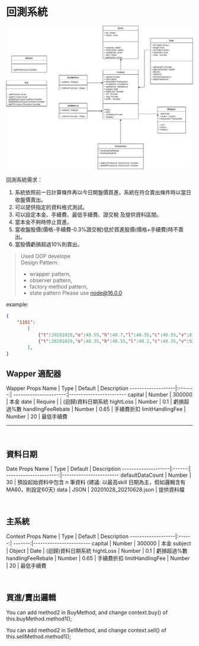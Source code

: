 # 回測系統

![UML](uml.jpg)  

回測系統需求：
1. 系統依照前一日計算條件再以今日開盤價買進，系統在符合賣出條件時以當日收盤價賣出。
2. 可以提供指定的資料格式測試。
3. 可以設定本金、手續費、最低手續費、證交稅 及提供資料區間。
4. 當本金不夠時停止買進。
5. 當收盤股價(價格-手續費-0.3%證交稅)低於買進股價(價格+手續費)時不賣出。
6. 當股價虧損超過10%則賣出。

> Used OOP develope  
> Design Pattern: 
> - wrapper pattern, 
> - observer pattern, 
> - factory method pattern, 
> - state pattern
> Please use node@16.0.0


example:
```json
{
    "1101":
        [
            {"t":20201028,"o":40.55,"h":40.7,"l":40.55,"c":40.55,"v":8139,"name":null},
            {"t":20201029,"o":40.35,"h":40.55,"l":40.2,"c":40.35,"v":9367,"name":null}
        ],
}
```
## Wapper 適配器
Wapper Props
Name               | Type    | Default                | Description
-------------------|:-------:| ----------------------:|------------------------
capital            | Number  |                 300000 | 本金
date               | Require |                        | (迴歸)資料日期系統
hightLoss          | Number  |                    0.1 | 虧損超過%數
handlingFeeRebate  | Number  |                   0.65 | 手續費折扣
limitHandlingFee   | Number  |                     20 | 最低手續費

----------------

<br/>

## 資料日期
Date Props
Name                | Type   | Default                | Description
--------------------|:------:| ----------------------:|------------------------
defaultDataCount    | Number |                     30 | 預設起始資料中包含 n 筆資料 (建議: 以最高skill 日期為主，假如邏輯含有MA60，則設定60天)
data                | JSON   | 20201028_20210628.json | 提供資料檔

<br/>

## 主系統
Context Props
Name               | Type   | Default | Description
-------------------|:------:| -------:|------------------------
capital            | Number |  300000 | 本金
subject            | Object |    Date | (迴歸)資料日期系統
hightLoss          | Number |     0.1 | 虧損超過%數
handlingFeeRebate  | Number |    0.65 | 手續費折扣
limitHandlingFee   | Number |      20 | 最低手續費

<br/>

## 買進/賣出邏輯
You can add method2 in BuyMethod, and change context.buy() of this.buyMethod.method1();  

You can add method2 in SellMethod, and change context.sell() of this.sellMethod.method1();

